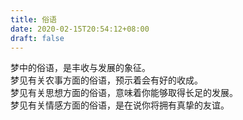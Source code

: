 ```yaml
---
title: 俗语
date: 2020-02-15T20:54:12+08:00
draft: false
---
```


梦中的俗语，是丰收与发展的象征。<br>
梦见有关农事方面的俗语，预示着会有好的收成。<br>
梦见有关思想方面的俗语，意味着你能够取得长足的发展。<br>
梦见有关情感方面的俗语，是在说你将拥有真挚的友谊。<br>
